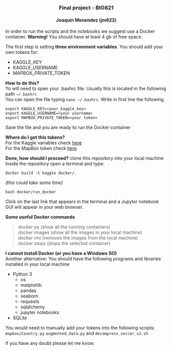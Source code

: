 <H3><center> Final project - BIO821 </H3></center>
<H4><center>Joaquin Menendez (jm622)</H4></center>

In order to run the scripts and the notebooks we suggest use a Docker container.
**Warning!** You should have at least 4 gb of free space.

The first step is setting **three environment variables**.
You should add your own tokens for:
- KAGGLE_KEY
- KAGGLE_USERNAME
- MAPBOX_PRIVATE_TOKEN

**How to do this?**<br>
Yo will need to open your .bashrc file. Usually this is located
in the following path `~/.bashrc` <br>
You can open the file typing `nano ~/.bashrc`. Write in first line the following
```
export KAGGLE_KEY=<your_kaggle_key>
export KAGGLE_USERNAME=<your username>
export MAPBOX_PRIVATE_TOKEN=<your token>
```
Save the file and you are ready to run the Docker container

**Where do I get this tokens?**<br>
For the Kaggle variables check [here](https://github.com/Kaggle/kaggle-api#api-credentials) <br>
For the MapBox token check [here](https://docs.mapbox.com/api/#access-tokens-and-token-scopes)<br>

**Done, how should I proceed?**
clone this repository into your local machine
Inside the repository open a terminal and type:
```
docker build -t kaggle docker/.
```
*(this could take some time)*
```
bash docker/run_docker
```
Click on the last link that appears in the terminal
and a Jupyter notebook GUI will appear in your web browser.

**Some useful Docker commands**<br>

>docker ps (show all the running containers)<br>
docker images (show all the images in your local machine)<br>
docker rmi <IMAGE-ID> (removes the images from the local machine)<br>
docker stops <NAME> (stops the selected container)<br>

**I cannot install Docker (or you have a Windows SO)**<br>
Another alternative:
You should have the following programs and libraries installed in your local machine
- Python 3
    - os
    - matplotlib
    - pandas
    - seaborn
    - requests
    - sqlalchemy
    - jupyter notebooks
- SQLite<br>

You would need to manually add your tokens into the following scripts: `mapbox/Country.py`  `augmented_data.py` and `decompress_soccer_v2.sh` <br>
 
If you have any doubt please let me know. 

 
